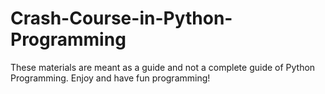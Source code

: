 # Crash-Course-in-Python-Programming
These materials are meant as a guide and not a complete guide of Python Programming.
Enjoy and have fun programming!
